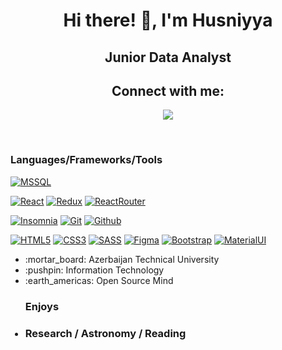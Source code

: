  <h1 align="center">Hi there! 👋, I'm Husniyya</h1>
<h2 align="center" >Junior Data Analyst</h2>
<h2 align="center">Connect with me:</h2>
<p align="center">
  <a href="mailto:husnia.babaeva@gmail.com"><img src="https://img.shields.io/badge/e‑mail-D14836.svg?style=for-the-badge&logo=GMail&logoColor=white"/></a>
</p>

<br/>

### Languages/Frameworks/Tools

[![MSSQL](https://img.shields.io/badge/-MsSQL-black?style=for-the-badge&logo=javascript&link=https://github.com/husniababaeva)](https://github.com/husniababaeva)

[![React](https://img.shields.io/badge/-React-black?style=for-the-badge&logo=react&link=https://github.com/husniababaeva)](https://github.com/husniababaeva) 
[![Redux](https://img.shields.io/badge/-Redux-black?style=for-the-badge&logo=redux&link=https://github.com/husniababaeva)](https://github.com/husniababaeva) 
[![ReactRouter](https://img.shields.io/badge/-ReactRouter-black?style=for-the-badge&logo=react-router&link=https://github.com/husniababaeva)](https://github.com/husniababaeva) 
<br/>

[![Insomnia](https://img.shields.io/badge/-Insomnia-black?style=for-the-badge&logo=insomnia&link=https://github.com/husniababaeva)](https://github.com/husniababaeva) 
[![Git](https://img.shields.io/badge/-Git-black?style=for-the-badge&logo=git&link=https://github.com/husniababaeva)](https://github.com/husniababaeva) 
[![Github](https://img.shields.io/badge/-Github-black?style=for-the-badge&logo=github&link=https://github.com/husniababaeva)](https://github.com/husniababaeva) 
<br/>

[![HTML5](https://img.shields.io/badge/-HTML5-black?style=for-the-badge&logo=html5&logoColor=white&link=https://github.com/husniababaeva)](https://github.com/husniababaeva) 
[![CSS3](https://img.shields.io/badge/-CSS3-black?style=for-the-badge&logo=visual-studio-code&link=https://github.com/husniababaeva)](https://github.com/husniababaeva)
[![SASS](https://img.shields.io/badge/-Sass-black?style=for-the-badge&logo=sass&link=https://github.com/husniababaeva)](https://github.com/husniababaeva)
[![Figma](https://img.shields.io/badge/-Figma-black?style=for-the-badge&logo=figma&link=https://github.com/husniababaeva)](https://github.com/husniababaeva)
[![Bootstrap](https://img.shields.io/badge/-Bootstrap-black?style=for-the-badge&logo=bootstrap&link=https://github.com/husniababaeva)](https://github.com/husniababaeva)
[![MaterialUI](https://img.shields.io/badge/-MaterialUi-black?style=for-the-badge&logo=material-ui&link=https://github.com/husniababaeva)](https://github.com/husniababaeva) 
<br/>

<ul>
  <li listStyle='none'> :mortar_board: Azerbaijan Technical University </li>
  <li> :pushpin: Information Technology </li>
  <li> :earth_americas: Open Source Mind </li>
</ul>

<ul>
 <h3> Enjoys<h3>
 <li> Research / Astronomy / Reading </li> 
</ul>
  <div>
  </div>
